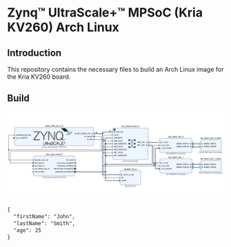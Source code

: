 # Zynq™ UltraScale+™ MPSoC (Kria KV260) Arch Linux

## Introduction

This repository contains the necessary files to build an Arch Linux image for the Kria KV260 board.

## Build

![Example FPGA Design to create Petalinux project](Images/fpga_design.jpg "FPGA Design Example")


```
{
  "firstName": "John",
  "lastName": "Smith",
  "age": 25
}
```
